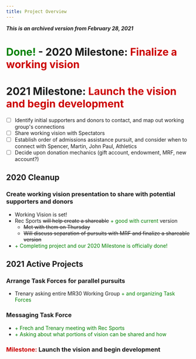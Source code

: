 ```yaml
---
title: Project Overview
---
```

***This is an archived version from February 28, 2021***

# <span style='color:green'>Done!</span> - 2020 Milestone: <span style='color:#cc0000'>Finalize a working vision</span>
# 2021 Milestone: <span style='color:#cc0000'>Launch the vision and begin development</span>
- [ ] Identify initial supporters and donors to contact, and map out working group's connections
- [ ] Share working vision with Spectators
- [ ] Establish order of admissions assistance pursuit, and consider when to connect with Spencer, Martin, John Paul, Athletics
- [ ] Decide upon donation mechanics (gift account, endowment, MRF, new account?)

## 2020 Cleanup
### Create working vision presentation to share with potential supporters and donors
- Working Vision is set!
- Rec Sports ~~will help create a shareable~~ <span style='color:green'>+ good with current</span> version
  - ~~Met with them on Thursday~~
  - ~~Will discuss separation of pursuits with MRF and finalize a shareable version~~
- <span style='color:green'>+ Completing project and our 2020 Milestone is officially done!</span>

## 2021 Active Projects
### Arrange Task Forces for parallel pursuits
- Trenary asking entire MR30 Working Group <span style='color:green'>+ and organizing Task Forces</span>

### Messaging Task Force
- <span style='color:green'>+ Frech and Trenary meeting with Rec Sports</span>
- <span style='color:green'>+ Asking about what portions of vision can be shared and how</span>

### <span style='color:#cc0000'>Milestone:</span> **Launch the vision and begin development**
